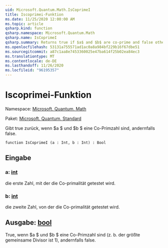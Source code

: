 ```yaml
---
uid: Microsoft.Quantum.Math.IsCoprimeI
title: Iscoprimei-Funktion
ms.date: 11/25/2020 12:00:00 AM
ms.topic: article
qsharp.kind: function
qsharp.namespace: Microsoft.Quantum.Math
qsharp.name: IsCoprimeI
qsharp.summary: Returns true if $a$ and $b$ are co-prime and false otherwise.
ms.openlocfilehash: 53131a755571ad1ac0a8a984bf229b16f67dbe51
ms.sourcegitcommit: a87c1aa8e7453360025e47ba614f25b02ea84ec3
ms.translationtype: MT
ms.contentlocale: de-DE
ms.lasthandoff: 11/26/2020
ms.locfileid: "96195357"
---
```

# <a name="iscoprimei-function"></a>Iscoprimei-Funktion

Namespace: [Microsoft. Quantum. Math](xref:Microsoft.Quantum.Math)

Paket: [Microsoft. Quantum. Standard](https://nuget.org/packages/Microsoft.Quantum.Standard)


Gibt true zurück, wenn $a $ und $b $ eine Co-Primzahl sind, andernfalls false.

```qsharp
function IsCoprimeI (a : Int, b : Int) : Bool
```


## <a name="input"></a>Eingabe

### <a name="a--int"></a>a: [int](xref:microsoft.quantum.lang-ref.int)

die erste Zahl, mit der die Co-primalität getestet wird.


### <a name="b--int"></a>b: [int](xref:microsoft.quantum.lang-ref.int)

die zweite Zahl, von der die Co-primalität getestet wird.



## <a name="output--bool"></a>Ausgabe: [bool](xref:microsoft.quantum.lang-ref.bool)

True, wenn $a $ und $b $ eine Co-Primzahl sind (z. b. der größte gemeinsame Divisor ist 1), andernfalls false.